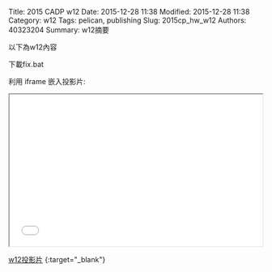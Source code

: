 Title: 2015 CADP w12
Date: 2015-12-28 11:38
Modified: 2015-12-28 11:38
Category: w12
Tags: pelican, publishing
Slug: 2015cp_hw_w12
Authors: 40323204
Summary: w12摘要

以下為w12內容

下載fix.bat

利用 iframe 嵌入投影片:

<iframe src="simplest10.html" width="500" height="300"></iframe>

[w12投影片](simplest10.html)
{:target="_blank"}



